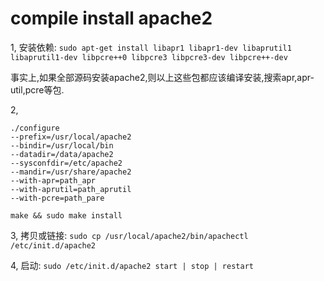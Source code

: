 # compile install apache2

1, 安装依赖: `sudo apt-get install libapr1 libapr1-dev libaprutil1 libaprutil1-dev libpcre++0 libpcre3 libpcre3-dev libpcre++-dev`

事实上,如果全部源码安装apache2,则以上这些包都应该编译安装,搜索apr,apr-util,pcre等包.

2, 
```
./configure 
--prefix=/usr/local/apache2 
--bindir=/usr/local/bin 
--datadir=/data/apache2 
--sysconfdir=/etc/apache2 
--mandir=/usr/share/apache2  
--with-apr=path_apr 
--with-aprutil=path_aprutil 
--with-pcre=path_pare

make && sudo make install
```

3, 拷贝或链接: `sudo cp /usr/local/apache2/bin/apachectl /etc/init.d/apache2`

4, 启动: `sudo /etc/init.d/apache2 start | stop | restart`
